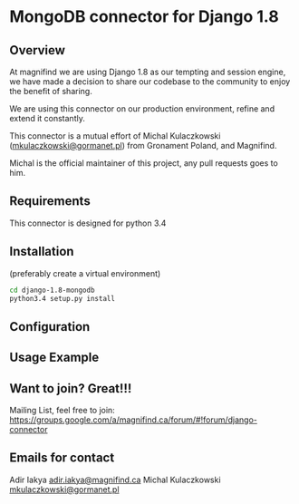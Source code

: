# MongoDB connector for Django 1.8
## Overview
At magnifind we are using Django 1.8 as our tempting and session engine, we have made a decision to share our codebase to the community to enjoy the benefit of sharing.

We are using this connector on our production environment, refine and extend it constantly.

This connector is a mutual effort of Michal Kulaczkowski (<mkulaczkowski@gormanet.pl>) from Gronament Poland, and Magnifind.

Michal is the official maintainer of this project, any pull requests goes to him.

## Requirements
This connector is designed for python 3.4

## Installation
(preferably create a virtual environment)
```sh
cd django-1.8-mongodb
python3.4 setup.py install
```

## Configuration

## Usage Example

## Want to join? Great!!!

Mailing List, feel free to join: https://groups.google.com/a/magnifind.ca/forum/#!forum/django-connector 

## Emails for contact
Adir Iakya <adir.iakya@magnifind.ca>
Michal Kulaczkowski <mkulaczkowski@gormanet.pl>

